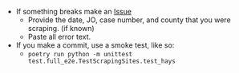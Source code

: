 - If something breaks make an [Issue](../../issues)
  - Provide the date, JO, case number, and county that you were scraping. (if known)
  - Paste all error text.
- If you make a commit, use a smoke test, like so:
  - `poetry run python -m unittest test.full_e2e.TestScrapingSites.test_hays`
